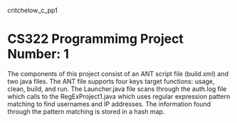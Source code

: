 critchelow_c_pp1
# CS322 Programmimg Project Number: 1
The components of this project consist of an ANT script file (build.xml)  and two java files. The ANT file supports four keys target functions: usage, clean, build, and run. The Launcher.java file scans through the auth.log file which calls to the RegExProject1.java which uses regular expression pattern matching to find usernames and IP addresses. The information found through the pattern matching is stored in a hash map. 
